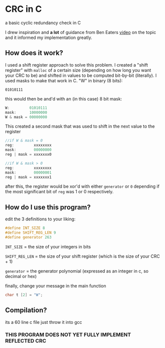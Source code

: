 ﻿# CRC in C
a basic cyclic redundancy check in C

I drew inspiration and **a lot** of guidance from Ben Eaters [video](https://www.youtube.com/watch?v=izG7qT0EpBw) on the topic and it informed my implementation greatly.

## How does it work?
I used a shift register approach to solve this problem. I created a "shift register" with `malloc` of a certain size (depending on how long you want your CRC to be) and shifted in values to be computed bit-by-bit (literally). I used masks to make that work in C.
"W" in binary (8 bits):
```
01010111
```
this would then be and'd with an (in this case) 8 bit mask:
```js
W:         01010111
mask:      10000000
W & mask = 00000000
```
This created a second mask that was used to shift in the next value to the register
```js
//if W & mask = 0 
reg:         xxxxxxxx
mask:        00000000
reg | mask = xxxxxxx0

//if W & mask > 0 
reg:         xxxxxxxx
mask:        00000001
reg | mask = xxxxxxx1

```
after this, the register would be xor'd with either ``generator`` or ``0`` depending if the most significant bit of ``reg`` was 1 or 0 respectively.

## How do I use this program?
edit the 3 definitions to your liking:
```c
#define INT_SIZE 8
#define SHIFT_REG_LEN 9
#define generator 263
```
`INT_SIZE` = the size of your integers in bits

`SHIFT_REG_LEN` = the size of your shift register (which is the size of your CRC + 1)

`generator` = the generator polynomial (expressed as an integer in c, so decimal or hex)

finally, change your message in the main function 
```c
char t [2] = "W";
```

## Compilation?
its a 60 line c file just throw it into gcc 


### THIS PROGRAM DOES NOT **YET** FULLY IMPLEMENT REFLECTED CRC